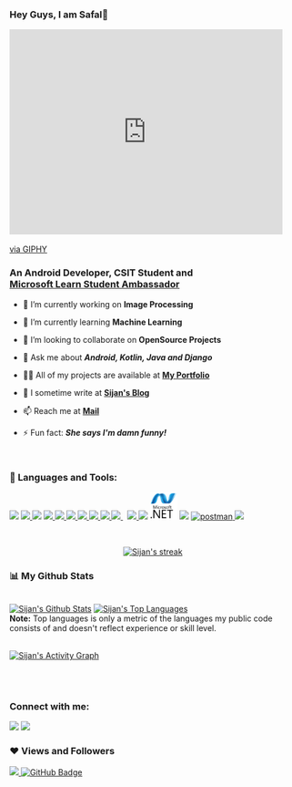 ### Hey Guys, I am Safal👋

<iframe src="https://giphy.com/embed/M9kgjEsLG6LMbYC9dl" width="480" height="360" frameBorder="0" class="giphy-embed" allowFullScreen></iframe><p><a href="https://giphy.com/gifs/M9kgjEsLG6LMbYC9dl">via GIPHY</a></p>

### An Android Developer, CSIT Student and <br> [Microsoft Learn Student Ambassador](https://studentambassadors.microsoft.com/en-US/profile/69781)

- 🔭 I’m currently working on **Image Processing**
- 🌱 I’m currently learning **Machine Learning**
- 👯 I’m looking to collaborate on **OpenSource Projects**
- 💬 Ask me about ***Android, Kotlin, Java and Django***
- 👨‍💻 All of my projects are available at **[My Portfolio](https://sijanneupane.com.np/#project-area)**
- 📝 I sometime write at **[Sijan's Blog](https://sijanneupane.com.np/blog/)**
- 📫 Reach me at **[Mail](mailto:sijanneupane12@gmail.com)**
- ⚡ Fun fact: ***She says I'm damn funny!***
  
  <br>

### 🚀 Languages and Tools:

<p align="left">
    <img src="https://img.icons8.com/color/48/000000/c-plus-plus-logo.png"/>    
    <a href="https://www.java.com" target="_blank"> <img src="https://img.icons8.com/color/48/000000/java-coffee-cup-logo.png"/> </a> 
    <img src="https://img.icons8.com/officel/48/000000/php-logo.png"/>  
    <a href="https://www.python.org" target="_blank"> <img src="https://img.icons8.com/color/48/000000/python.png"/> </a> 
    <a href="https://www.w3.org/html/" target="_blank"> <img src="https://img.icons8.com/color/48/000000/html-5.png"/> </a> 
    <a href="https://www.w3schools.com/css/" target="_blank"> <img src="https://img.icons8.com/color/48/000000/css3.png"/> </a> 
    <a href="https://getbootstrap.com" target="_blank"> <img src="https://img.icons8.com/color/48/000000/bootstrap.png"/> </a> 
    <a href="https://www.android.com/" target="_blank"> <img src="https://img.icons8.com/color/48/000000/android-os.png"/> </a>
    <a href="https://kotlinlang.org/" target="_blank"> <img src="https://img.icons8.com/color/48/000000/kotlin.png"/> </a>
    <a style="padding-right:8px;" href="https://www.mysql.com/" target="_blank"> <img src="https://img.icons8.com/fluent/50/000000/mysql-logo.png"/> </a>
    <a href="https://firebase.google.com/" target="_blank"> <img src="https://img.icons8.com/color/48/000000/firebase.png"/> </a> 
    <img src="https://img.icons8.com/color/48/000000/django.png"/>  
    <img width="48" src="https://raw.githubusercontent.com/devicons/devicon/master/icons/dot-net/dot-net-original-wordmark.svg"/>  
    <img width="48" src="https://cdn.worldvectorlogo.com/logos/adobe-xd.svg"/>  
    <a href="https://postman.com" target="_blank"> <img src="https://www.vectorlogo.zone/logos/getpostman/getpostman-icon.svg" alt="postman" width="45" height="45"/> </a>   
    <a href="https://git-scm.com/" target="_blank"> <img src="https://img.icons8.com/color/48/000000/git.png"/> </a> 
</p>

<br/>

<p align="center">
    <a href="https://github.com/DenverCoder1/github-readme-streak-stats">
        <img title="🔥 Get streak stats for your profile at git.io/streak-stats" alt="Sijan's streak" src="https://github-readme-streak-stats.herokuapp.com/?user=sijan8s3&theme=black-ice&hide_border=true&stroke=0000&background=060A0CD0"/>
    </a>
</p>

### 📊 My Github Stats

  <br/>
    <a href="https://github.com/anuraghazra/github-readme-stats"><img alt="Sijan's Github Stats" src="https://github-readme-stats.vercel.app/api?username=sijan8s3&show_icons=true&count_private=true&theme=react&hide_border=true&bg_color=0D1117" /></a>
  <a href="https://github.com/anuraghazra/github-readme-stats"><img alt="Sijan's Top Languages" src="https://github-readme-stats.vercel.app/api/top-langs/?username=sijan8s3&langs_count=8&count_private=true&layout=compact&theme=react&hide_border=true&bg_color=0D1117" /></a>
  <br/>
  <b>Note:</b> Top languages is only a metric of the languages my public code consists of and doesn't reflect experience or skill level.


<br/>
<br/>

<a href="https://github.com/ashutosh00710/github-readme-activity-graph"><img alt="Sijan's Activity Graph" src="https://activity-graph.herokuapp.com/graph?username=sijan8s3&bg_color=0D1117&color=5BCDEC&line=5BCDEC&point=FFFFFF&hide_border=true" /></a>

<br/>
<br/>

### Connect with me:
<p align="left">

<a href = "https://www.linkedin.com/in/sijanneupane/"><img src="https://img.icons8.com/fluent/48/000000/linkedin.png"/></a>
<a href = "https://twitter.com/sijan_8s3"><img src="https://img.icons8.com/fluent/48/000000/twitter.png"/></a>

</p>

### ❤ Views and Followers
<a href="https://github.com/Meghna-DAS/github-profile-views-counter">
    <img src="https://komarev.com/ghpvc/?username=sijan8s3">
</a>
<a href="https://github.com/sijan8s3?tab=followers"><img src="https://img.shields.io/github/followers/sijan8s3?label=Followers&style=social" alt="GitHub Badge"></a>
